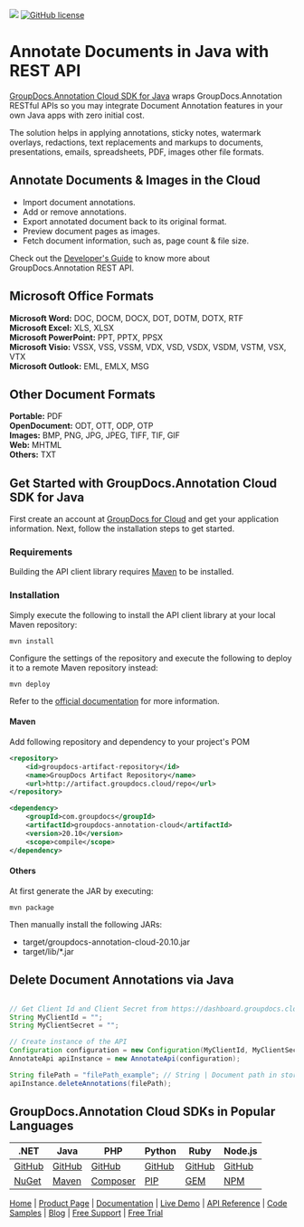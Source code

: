 ![](https://img.shields.io/badge/api-v2.0-lightgrey) [![GitHub license](https://img.shields.io/github/license/groupdocs-annotation-cloud/groupdocs-annotation-cloud-java)](https://github.com/groupdocs-annotation-cloud/groupdocs-annotation-cloud-java/blob/master/LICENSE) 

# Annotate Documents in Java with REST API

[GroupDocs.Annotation Cloud SDK for Java](https://products.groupdocs.cloud/annotation/java) wraps GroupDocs.Annotation RESTful APIs so you may integrate Document Annotation features in your own Java apps with zero initial cost.

The solution helps in applying annotations, sticky notes, watermark overlays, redactions, text replacements and markups to documents, presentations, emails, spreadsheets, PDF, images other file formats.

## Annotate Documents & Images in the Cloud

- Import document annotations.
- Add or remove annotations.
- Export annotated document back to its original format.
- Preview document pages as images.
- Fetch document information, such as, page count & file size.

Check out the [Developer's Guide](https://docs.groupdocs.cloud/annotation/developer-guide/) to know more about GroupDocs.Annotation REST API.

## Microsoft Office Formats

**Microsoft Word:** DOC, DOCM, DOCX, DOT, DOTM, DOTX, RTF\
**Microsoft Excel:** XLS, XLSX\
**Microsoft PowerPoint:** PPT, PPTX, PPSX\
**Microsoft Visio:** VSSX, VSS, VSSM, VDX, VSD, VSDX, VSDM, VSTM, VSX, VTX\
**Microsoft Outlook:** EML, EMLX, MSG

## Other Document Formats

**Portable:** PDF\
**OpenDocument:** ODT, OTT, ODP, OTP\
**Images:** BMP, PNG, JPG, JPEG, TIFF, TIF, GIF\
**Web:** MHTML\
**Others:** TXT

## Get Started with GroupDocs.Annotation Cloud SDK for Java

First create an account at [GroupDocs for Cloud](https://dashboard.groupdocs.cloud/) and get your application information. Next, follow the installation steps to get started.

### Requirements

Building the API client library requires [Maven](https://maven.apache.org/) to be installed.

### Installation

Simply execute the following to install the API client library at your local Maven repository:

```shell
mvn install
```

Configure the settings of the repository and execute the following to deploy it to a remote Maven repository instead:

```shell
mvn deploy
```

Refer to the [official documentation](https://maven.apache.org/plugins/maven-deploy-plugin/usage.html) for more information.

#### Maven

Add following repository and dependency to your project's POM

```xml
<repository>
    <id>groupdocs-artifact-repository</id>
    <name>GroupDocs Artifact Repository</name>
    <url>http://artifact.groupdocs.cloud/repo</url>
</repository>
```

```xml
<dependency>
    <groupId>com.groupdocs</groupId>
    <artifactId>groupdocs-annotation-cloud</artifactId>
    <version>20.10</version>
    <scope>compile</scope>
</dependency>
```

#### Others

At first generate the JAR by executing:

```shell
mvn package
```

Then manually install the following JARs:

* target/groupdocs-annotation-cloud-20.10.jar
* target/lib/*.jar

## Delete Document Annotations via Java

```java

// Get Client Id and Client Secret from https://dashboard.groupdocs.cloud
String MyClientId = "";
String MyClientSecret = "";

// Create instance of the API
Configuration configuration = new Configuration(MyClientId, MyClientSecret);
AnnotateApi apiInstance = new AnnotateApi(configuration);

String filePath = "filePath_example"; // String | Document path in storage
apiInstance.deleteAnnotations(filePath);

```

## GroupDocs.Annotation Cloud SDKs in Popular Languages

| .NET | Java | PHP | Python | Ruby | Node.js |
|---|---|---|---|---|---|
| [GitHub](https://github.com/groupdocs-annotation-cloud/groupdocs-annotation-cloud-dotnet) | [GitHub](https://github.com/groupdocs-annotation-cloud/groupdocs-annotation-cloud-java) | [GitHub](https://github.com/groupdocs-annotation-cloud/groupdocs-annotation-cloud-php) | [GitHub](https://github.com/groupdocs-annotation-cloud/groupdocs-annotation-cloud-python) | [GitHub](https://github.com/groupdocs-annotation-cloud/groupdocs-annotation-cloud-ruby)  | [GitHub](https://github.com/groupdocs-annotation-cloud/groupdocs-annotation-cloud-node) |
| [NuGet](https://www.nuget.org/packages/GroupDocs.Annotation-Cloud/) | [Maven](https://repository.groupdocs.cloud/webapp/#/artifacts/browse/tree/General/repo/com/groupdocs/groupdocs-annotation-cloud) | [Composer](https://packagist.org/packages/groupdocscloud/groupdocs-annotation-cloud) | [PIP](https://pypi.org/project/groupdocs-annotation-cloud/) | [GEM](https://rubygems.org/gems/groupdocs_annotation_cloud)  | [NPM](https://www.npmjs.com/package/groupdocs-annotation-cloud) | 

[Home](https://www.groupdocs.cloud/) | [Product Page](https://products.groupdocs.cloud/annotation/java) | [Documentation](https://docs.groupdocs.cloud/annotation/) | [Live Demo](https://products.groupdocs.app/annotation/total) | [API Reference](https://apireference.groupdocs.cloud/annotation/) | [Code Samples](https://github.com/groupdocs-annotation-cloud/groupdocs-annotation-cloud-java-samples) | [Blog](https://blog.groupdocs.cloud/category/annotation/) | [Free Support](https://forum.groupdocs.cloud/c/annotation) | [Free Trial](https://dashboard.groupdocs.cloud)

